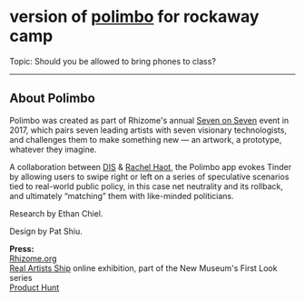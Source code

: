 # version of [polimbo](https://polimbo.com/) for rockaway camp

Topic: Should you be allowed to bring phones to class? 


---

## About Polimbo
Polimbo was created as part of Rhizome's annual [Seven on Seven](https://rhizome.org/editorial/2017/apr/21/seven-on-seven-2017/) event in 2017, which pairs seven leading artists with seven visionary technologists, and challenges them to make something new — an artwork, a prototype, whatever they imagine. 

A collaboration between [DIS](https://dis.art/) & [Rachel Haot](https://rachelhaot.com/), the Polimbo app evokes Tinder by allowing users to swipe right or left on a series of speculative scenarios tied to real-world public policy, in this case net neutrality and its rollback, and ultimately “matching” them with like-minded politicians.

Research by Ethan Chiel.

Design by Pat Shiu.



**Press:**  
[Rhizome.org](https://rhizome.org/editorial/2017/apr/21/seven-on-seven-2017/)  
[Real Artists Ship](https://archive.newmuseum.org/exhibitions/2530) online exhibition, part of the New Museum's First Look series    
[Product Hunt](https://www.producthunt.com/products/polimbo)  

